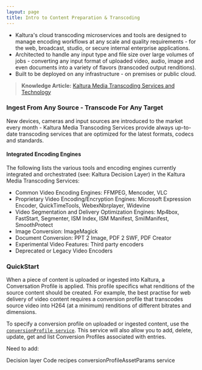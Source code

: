 ```yaml
---
layout: page
title: Intro to Content Preparation & Transcoding
---
```


* Kaltura's cloud transcoding microservices and tools are designed to manage encoding workflows at any scale and quality requirements - for the web, broadcast, studio, or secure internal enterprise applications. 
* Architected to handle any input type and file size over large volumes of jobs - converting any input format of uploaded video, audio, image and even documents into a variety of flavors (transcoded output renditions).
* Built to be deployed on any infrastructure - on premises or public cloud. 

>**Knowledge Article:** [Kaltura Media Transcoding Services and Technology](http://knowledge.kaltura.com/kaltura-media-transcoding-services-and-technology#transcoding)

### Ingest From Any Source -  Transcode For Any Target

New devices, cameras and input sources are introduced to the market every month - Kaltura Media Transcoding Services provide always up-to-date transcoding services that are optimized for the latest formats, codecs and standards.

#### Integrated Encoding Engines

The following lists the various tools and encoding engines currently integrated and orchestrated (see: Kaltura Decision Layer) in the Kaltura Media Transcoding Services:
* Common Video Encoding Engines: FFMPEG, Mencoder, VLC
* Proprietary Video Encoding/Encryption Engines: Microsoft Expression Encoder, QuickTimeTools, WebexNbrplayer, Widevine
* Video Segmentation and Delivery Optimization Engines: Mp4box, FastStart, Segmenter, ISM Index, ISM Manifest, SmilManifest, SmoothProtect 
* Image Conversion: ImageMagick
* Document Conversion: PPT 2 Image, PDF 2 SWF, PDF Creator
* Experimental Video Features: Third party encoders
* Deprecated or Legacy Video Encoders

### QuickStart
When a piece of content is uploaded or ingested into Kaltura, a Conversation Profile is applied. This profile specifics what renditions of the source content should be created. For example, the best practise for web delivery of video content requires a conversion profile that transcodes source video into H264 (at a minimum) renditions of different bitrates and dimensions.

To specify a conversion profile on uploaded or ingested content, use the [`conversionProfile service`](https://www.kaltura.com/api_v3/testmeDoc/index.php?service=conversionProfile). This service will also allow you to add, delete, update, get and list Conversion Profiles associated with entries.

Need to add:

Decision layer
Code recipes
conversionProfileAssetParams service
